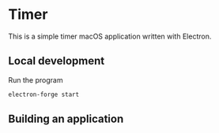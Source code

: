 # Timer

This is a simple timer macOS application written with Electron.

## Local development

Run the program

```bash
electron-forge start
```

## Building an application
